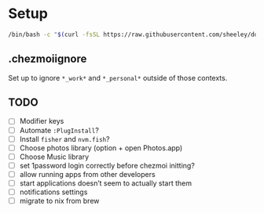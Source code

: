 # Setup

```sh
/bin/bash -c "$(curl -fsSL https://raw.githubusercontent.com/sheeley/dotfiles/main/initial_setup.sh)"
```

## .chezmoiignore

Set up to ignore `*_work*` and `*_personal*` outside of those contexts.

## TODO

- [ ] Modifier keys
- [ ] Automate `:PlugInstall`?
- [ ] Install `fisher` and `nvm.fish`?
- [ ] Choose photos library (option + open Photos.app)
- [ ] Choose Music library
- [ ] set 1password login correctly before chezmoi initting?
- [ ] allow running apps from other developers
- [ ] start applications doesn’t seem to actually start them
- [ ] notifications settings
- [ ] migrate to nix from brew
